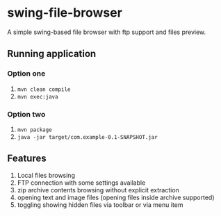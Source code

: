 # swing-file-browser

A simple swing-based file browser with ftp support and files preview.

## Running application

### Option one
 1. ```mvn clean compile```
 2. ```mvn exec:java```

### Option two
 1. ```mvn package```
 2. ```java -jar target/com.example-0.1-SNAPSHOT.jar```

## Features
 1. Local files browsing
 2. FTP connection with some settings available
 3. zip archive contents browsing without explicit extraction
 4. opening text and image files (opening files inside archive supported)
 5. toggling showing hidden files via toolbar or via menu item
